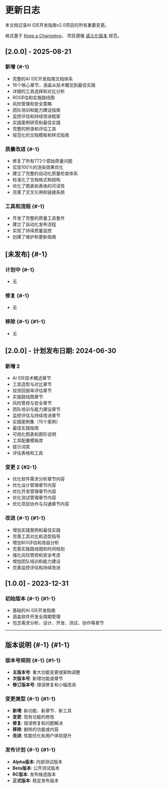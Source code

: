# 更新日志


本文档记录AI IDE开发指南v2.0项目的所有重要变更。

格式基于 [Keep a Changelog](https://keepachangelog.com/zh-CN/1.0.0/)，
项目遵循 [语义化版本](https://semver.org/lang/zh-CN/) 规范。

## [2.0.0] - 2025-08-21

### 新增 {#-1}

- 完整的AI IDE开发指南文档体系
- 16个核心章节，涵盖从技术概览到最佳实践
- 详细的工具选择和对比分析
- ROI评估和实施路线图
- 风险管理和安全策略
- 团队培训和能力建设指南
- 监控评估和持续改进框架
- 实践案例研究和最佳实践
- 完整的附录和评估工具
- 规范化的文档模板和样式指南

### 质量改进 {#-1}

- 修复了所有772个原始质量问题
- 实现100%的渲染效果优化
- 建立了完整的自动化质量检查体系
- 标准化了文档格式和结构
- 优化了图表和表格的可读性
- 完善了交叉引用和链接系统

### 工具和流程 {#-1}

- 开发了完整的质量工具套件
- 建立了自动化发布流程
- 实现了持续质量监控
- 创建了维护和更新指南

## [未发布] {#-1}

### 计划中 {#-1}

- 无

### 修复 {#-1}

- 无

### 移除 {#-1} {#1-1}

- 无

## [2.0.0] - 计划发布日期: 2024-06-30


### 新增 2

- AI IDE技术概述章节
- 工具选型与对比章节
- 投资回报率评估章节
- 实施路线图章节
- 风险管控与安全章节
- 团队培训与能力建设章节
- 监控评估与持续改进章节
- 实践案例集（15个案例）
- 最佳实践指南
- 可视化图表和图形说明
- 工具配置模板库
- 提示词库
- 评估表格和工具

### 变更 2 {#2-1}

- 优化软件需求分析章节内容
- 优化设计管理章节内容
- 优化开发管理章节内容
- 优化测试管理章节内容
- 优化项目协作与沟通章节内容

### 改进 {#-1} {#1-1}

- 增加实践案例和最佳实践
- 完善工具对比和选型指导
- 增加ROI评估和效益分析
- 完善实施路线图和时间规划
- 强化风险管控和安全考虑
- 增加团队培训和能力建设
- 完善监控评估和持续改进

## [1.0.0] - 2023-12-31


### 初始版本 {#-1} {#1-1}

- 基础的AI IDE开发指南
- 涵盖软件开发全周期管理
- 包含需求分析、设计、开发、测试、协作等章节

---

## 版本说明 {#-1} {#1-1}


### 版本号规则 {#-1} {#1-1}

- **主版本号**: 重大功能变更或架构调整
- **次版本号**: 新增功能或章节
- **修订版本号**: 错误修复和小幅改进

### 变更类型 {#-1} {#1-1}

- **新增**: 新功能、新章节、新工具
- **变更**: 现有功能的修改
- **修复**: 错误修复和问题解决
- **移除**: 删除的功能或内容
- **改进**: 性能优化和用户体验提升

### 发布计划 {#-1} {#1-1}

- **Alpha版本**: 内部测试版本
- **Beta版本**: 公开测试版本
- **RC版本**: 发布候选版本
- **正式版本**: 稳定发布版本